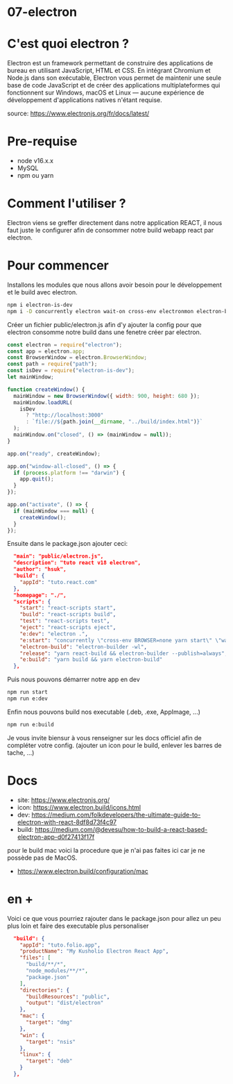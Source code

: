 # 07-electron

# C'est quoi electron ?

Electron est un framework permettant de construire des applications de bureau en utilisant JavaScript, HTML et CSS. En intégrant Chromium et Node.js dans son exécutable, Electron vous permet de maintenir une seule base de code JavaScript et de créer des applications multiplateformes qui fonctionnent sur Windows, macOS et Linux — aucune expérience de développement d'applications natives n'étant requise.

source: https://www.electronjs.org/fr/docs/latest/

# Pre-requise
   - node v16.x.x
   - MySQL
   - npm ou yarn

# Comment l'utiliser ?

Electron viens se greffer directement dans notre application REACT, il nous faut juste le configurer afin de consommer notre build webapp react par electron.

# Pour commencer

Installons les modules que nous allons avoir besoin pour le développement et le build avec electron.

```sh
npm i electron-is-dev
npm i -D concurrently electron wait-on cross-env electronmon electron-builder
```

Créer un fichier public/electron.js afin d'y ajouter la config pour que electron consomme notre build dans une fenetre créer par electron.

```js
const electron = require("electron");
const app = electron.app;
const BrowserWindow = electron.BrowserWindow;
const path = require("path");
const isDev = require("electron-is-dev");
let mainWindow;

function createWindow() {
  mainWindow = new BrowserWindow({ width: 900, height: 680 });
  mainWindow.loadURL(
    isDev
      ? "http://localhost:3000"
      : `file://${path.join(__dirname, "../build/index.html")}`
  );
  mainWindow.on("closed", () => (mainWindow = null));
}

app.on("ready", createWindow);

app.on("window-all-closed", () => {
  if (process.platform !== "darwin") {
    app.quit();
  }
});

app.on("activate", () => {
  if (mainWindow === null) {
    createWindow();
  }
});
```

Ensuite dans le package.json ajouter ceci:

```json
  "main": "public/electron.js",
  "description": "tuto react v18 electron",
  "author": "hsuk",
  "build": {
    "appId": "tuto.react.com"
  },
  "homepage": "./",
  "scripts": {
    "start": "react-scripts start",
    "build": "react-scripts build",
    "test": "react-scripts test",
    "eject": "react-scripts eject",
    "e:dev": "electron .",
    "e:start": "concurrently \"cross-env BROWSER=none yarn start\" \"wait-on http://localhost:3000 && electron .\"",
    "electron-build": "electron-builder -wl",
    "release": "yarn react-build && electron-builder --publish=always",
    "e:build": "yarn build && yarn electron-build"
  },
```

Puis nous pouvons démarrer notre app en dev

```sh
npm run start
npm run e:dev
```

Enfin nous pouvons build nos executable (.deb, .exe, AppImage, ...)

```sh
npm run e:build
```

Je vous invite biensur à vous renseigner sur les docs officiel afin de compléter votre config. (ajouter un icon pour le build, enlever les barres de tache, ...)

# Docs
  - site: https://www.electronjs.org/
  - icon: https://www.electron.build/icons.html
  - dev: https://medium.com/folkdevelopers/the-ultimate-guide-to-electron-with-react-8df8d73f4c97
  - build: https://medium.com/@devesu/how-to-build-a-react-based-electron-app-d0f27413f17f

pour le build mac voici la procedure que je n'ai pas faites ici car je ne possède pas de MacOS.
  - https://www.electron.build/configuration/mac


# en +

Voici ce que vous pourriez rajouter dans le package.json pour allez un peu plus loin et faire des executable plus personaliser

```json
  "build": {
    "appId": "tuto.folio.app",
    "productName": "My Kusholio Electron React App",
    "files": [
      "build/**/*",
      "node_modules/**/*",
      "package.json"
    ],
    "directories": {
      "buildResources": "public",
      "output": "dist/electron"
    },
    "mac": {
      "target": "dmg"
    },
    "win": {
      "target": "nsis"
    },
    "linux": {
      "target": "deb"
    }
  },
```
